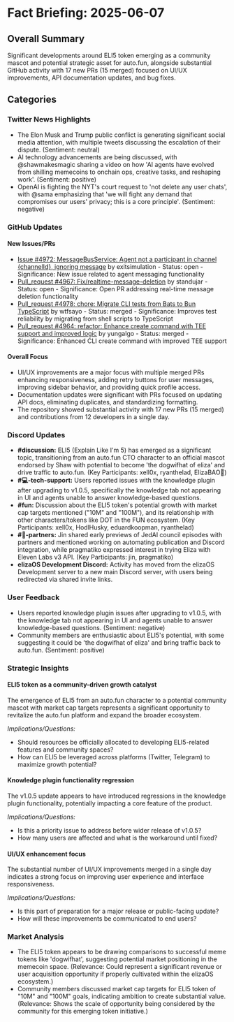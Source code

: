 # Fact Briefing: 2025-06-07

## Overall Summary
Significant developments around ELI5 token emerging as a community mascot and potential strategic asset for auto.fun, alongside substantial GitHub activity with 17 new PRs (15 merged) focused on UI/UX improvements, API documentation updates, and bug fixes.

## Categories

### Twitter News Highlights
- The Elon Musk and Trump public conflict is generating significant social media attention, with multiple tweets discussing the escalation of their dispute. (Sentiment: neutral)
- AI technology advancements are being discussed, with @shawmakesmagic sharing a video on how 'AI agents have evolved from shilling memecoins to onchain ops, creative tasks, and reshaping work'. (Sentiment: positive)
- OpenAI is fighting the NYT's court request to 'not delete any user chats', with @sama emphasizing that 'we will fight any demand that compromises our users' privacy; this is a core principle'. (Sentiment: negative)

### GitHub Updates

#### New Issues/PRs
- [Issue #4972: MessageBusService: Agent not a participant in channel {channelId}, ignoring message](https://github.com/elizaOS/eliza/issues/4972) by exitsimulation - Status: open - Significance: New issue related to agent messaging functionality
- [Pull_request #4967: Fix/realtime-message-deletion](https://github.com/elizaOS/eliza/pull/4967) by standujar - Status: open - Significance: Open PR addressing real-time message deletion functionality
- [Pull_request #4978: chore: Migrate CLI tests from Bats to Bun TypeScript](https://github.com/elizaOS/eliza/pull/4978) by wtfsayo - Status: merged - Significance: Improves test reliability by migrating from shell scripts to TypeScript
- [Pull_request #4964: refactor: Enhance create command with TEE support and improved logic](https://github.com/elizaOS/eliza/pull/4964) by yungalgo - Status: merged - Significance: Enhanced CLI create command with improved TEE support

#### Overall Focus
- UI/UX improvements are a major focus with multiple merged PRs enhancing responsiveness, adding retry buttons for user messages, improving sidebar behavior, and providing quick profile access.
- Documentation updates were significant with PRs focused on updating API docs, eliminating duplicates, and standardizing formatting.
- The repository showed substantial activity with 17 new PRs (15 merged) and contributions from 12 developers in a single day.

### Discord Updates
- **#discussion:** ELI5 (Explain Like I'm 5) has emerged as a significant topic, transitioning from an auto.fun CTO character to an official mascot endorsed by Shaw with potential to become 'the dogwifhat of eliza' and drive traffic to auto.fun. (Key Participants: xell0x, ryanthelad, ElizaBAO🌟)
- **#💻-tech-support:** Users reported issues with the knowledge plugin after upgrading to v1.0.5, specifically the knowledge tab not appearing in UI and agents unable to answer knowledge-based questions.
- **#fun:** Discussion about the ELI5 token's potential growth with market cap targets mentioned ("10M" and "100M"), and its relationship with other characters/tokens like DOT in the FUN ecosystem. (Key Participants: xell0x, HodlHusky, eduardkoopman, ryanthelad)
- **#🥇-partners:** Jin shared early previews of JedAI council episodes with partners and mentioned working on automating publication and Discord integration, while pragmatiko expressed interest in trying Eliza with Eleven Labs v3 API. (Key Participants: jin, pragmatiko)
- **elizaOS Development Discord:** Activity has moved from the elizaOS Development server to a new main Discord server, with users being redirected via shared invite links.

### User Feedback
- Users reported knowledge plugin issues after upgrading to v1.0.5, with the knowledge tab not appearing in UI and agents unable to answer knowledge-based questions. (Sentiment: negative)
- Community members are enthusiastic about ELI5's potential, with some suggesting it could be 'the dogwifhat of eliza' and bring traffic back to auto.fun. (Sentiment: positive)

### Strategic Insights

#### ELI5 token as a community-driven growth catalyst
The emergence of ELI5 from an auto.fun character to a potential community mascot with market cap targets represents a significant opportunity to revitalize the auto.fun platform and expand the broader ecosystem.

*Implications/Questions:*
  - Should resources be officially allocated to developing ELI5-related features and community spaces?
  - How can ELI5 be leveraged across platforms (Twitter, Telegram) to maximize growth potential?

#### Knowledge plugin functionality regression
The v1.0.5 update appears to have introduced regressions in the knowledge plugin functionality, potentially impacting a core feature of the product.

*Implications/Questions:*
  - Is this a priority issue to address before wider release of v1.0.5?
  - How many users are affected and what is the workaround until fixed?

#### UI/UX enhancement focus
The substantial number of UI/UX improvements merged in a single day indicates a strong focus on improving user experience and interface responsiveness.

*Implications/Questions:*
  - Is this part of preparation for a major release or public-facing update?
  - How will these improvements be communicated to end users?

### Market Analysis
- The ELI5 token appears to be drawing comparisons to successful meme tokens like 'dogwifhat', suggesting potential market positioning in the memecoin space. (Relevance: Could represent a significant revenue or user acquisition opportunity if properly cultivated within the elizaOS ecosystem.)
- Community members discussed market cap targets for ELI5 token of "10M" and "100M" goals, indicating ambition to create substantial value. (Relevance: Shows the scale of opportunity being considered by the community for this emerging token initiative.)